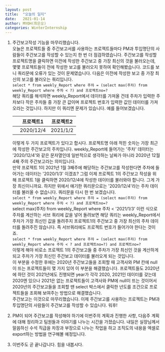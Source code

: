 ```yaml
---
layout: post
title:  "오늘의 일지"
date:   2021-01-14
author: MYOH(최은오)
categories: WinterInternship
---
```




1. 주간보고작성 기능을 마무리했습니다.  
   오늘은 프로젝트들 중 주간보고서를 사용하는 프로젝트들마다 PM과 투입명단의 사람들이 주간보고를 작성할 수 있는지 한 번 더 점검하였습니다. 주간보고를 작성할 프로젝트명을 클릭하면 이전에 작성한 주간보고 중 가장 최신의 것을 불러오는데, 몇몇 프로젝트들이 전에 작성한 보고를 불러오지 못하여 확인해봤습니다. 코드를 보니 쿼리문에 오류가 있는 것이 문제였습니다. 다음은 이전에 작성한 보고 중 가장 최신의 보고를 불러오는 쿼리입니다.  
   `select * from weekly_Report where 주차 = (select max(주차) from weekly_Report where 주차 < ?) and 프로젝트no=?`  
   해당 쿼리를 해석하면 weekly_Report에서 데이터를 가져올 건데 주차가 입력한 주차보다 작은 주차들 중 가장 큰 값이며 프로젝트 번호가 입력한 값인 데이터를 가져오라는 것입니다. 하지만 이 쿼리엔 문제가 있습니다.  예를 들어보겠습니다.  

   |      | 프로젝트1 | 프로젝트2 |
   | ---- | --------- | --------- |
   |      | 2020/12/4 | 2021/1/2  |

   이렇게 두 가지 프로젝트가 있다고 합시다. 프로젝트명 아래 적힌 숫자는 가장 최근에 작성한 주간보고의 주차입니다. weekly_Report에 들어가는 '주차' 데이터는 '2020/12/4'와 같은 문자열인데 일반적으로 생각하는 날짜가 아니라 2020년 12월 4째 주의 주간보고라는 의미입니다.  
   만약 프로젝트 1이 2021년 1월 3째주에 해당하는 주간보고를 작성한다면 주차에 들어가는 데이터는
   '2020/1/3' 이겠죠? 그럼 이제 프로젝트 1의 주간보고 작성을 위해 프로젝트 1을 클릭하면 2020/12/4에 작성한 데이터를 불러와야 합니다. 그게 가장 최신이니까요. 하지만 위에서 얘기한 쿼리문으로는 '2020/12/4'라는 주차 데이터를 불러올 수 없습니다. 쿼리문을 다시 한 번 보겠습니다.  
   `select * from weekly_Report where 주차 = (select max(주차) from weekly_Report where 주차 < ?) and 프로젝트no=?`   
   select max(주차) from weekly_Report where 주차 < '2021/1/3' 이런 식으로 주차를 계산하는 서브 쿼리에 값을 넣어 돌려보면 해당 쿼리는 weekly_Report에서 주차가 가장 최신인 값을 돌려주지 프로젝트1의 주간보고 중 가장 최신의 주차 데이터를 돌려주진 않습니다. 즉 서브쿼리에도 프로젝트 번호가 들어가야 한다는 것이죠.  
   `select * from weekly_Report where 주차 = (select max(주차) from weekly_Report where 주차 < ? and 프로젝트no=?) and 프로젝트no=?`  
   이렇게 해야 비로소 프로젝트 1의 주간보고들 중 주차가 가장 최신인 것을 계산하게 되고 주차가 가장 최신인 주간보고 데이터를 불러오게 되는 것입니다.  
   이 부분을 수정한 후에는 2020년 주간보고들을 조회할 때 고객사와 PM 칸에 null이 뜨는 프로젝트들이 몇 가지 있어 이 부분을 해결했습니다. 프로젝트들도 2020년에 하던 것이 2021년에도 진행되면 year가 각각 2020, 2021인 데이터를 갖는데 2020엔 있으나 2021은 없는 프로젝트들이 고객사와 PM에 null이 뜨는 것이어서 2020년의 주간보고들을 조회할 땐 select 박스에서 클릭한 년도를 조건으로 프로젝트들을 조회해 보여주는 방법으로 해결했습니다.  
   주간보고는 이것으로 마무리했습니다. 이제 주간보고를 사용하는 프로젝트는 PM과 투입명단의 사람들이 주간보고를 작성할 수 있습니다. 워후!  

2. PM이 되어 주간보고를 작성해야 하기에 이번주의 계획과 진행한 사항, 다음주 계획에 대해 정리하고 팀원들과 이야기를 나누는 시간을 가졌습니다. 내일은 실장님께서 말씀하신 수석 직급을 차장과 부장으로 나누는 작업을 하고 조직도의 내용을 엑셀로 export하는 방법을 연구해볼 예정입니다.  

3. 이번주도 곧 끝나갑니다. 힘을 내봅시다.